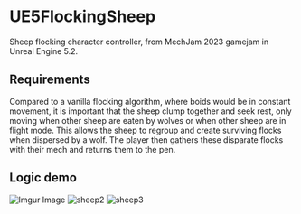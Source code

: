 # UE5FlockingSheep
Sheep flocking character controller, from MechJam 2023 gamejam in Unreal Engine 5.2.

## Requirements
Compared to a vanilla flocking algorithm, where boids would be in constant movement, it is important that the sheep clump together and seek rest, only moving when other sheep are eaten by wolves or when other sheep are in flight mode. This allows the sheep to regroup and create surviving flocks when dispersed by a wolf. The player then gathers these disparate flocks with their mech and returns them to the pen.

## Logic demo
![Imgur Image](https://imgur.com/USbxYUa.gif)
![sheep2](https://imgur.com/dqsg2Sn.gif)
![sheep3](https://imgur.com/VgmVxQT.gif)
